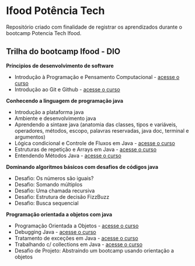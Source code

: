 # Ifood Potência Tech
Repositório criado com finalidade de registrar os aprendizados durante o bootcamp Potencia Tech Ifood.

## Trilha do bootcamp Ifood - DIO

**Príncipios de desenvolvimento de software**
- Introdução à Programação e Pensamento Computacional - [acesse o curso]()
- Introdução ao Git e Github - [acesse o curso]()

**Conhecendo a linguagem de programação java**
- Introdução a plataforma java
- Ambiente e desenvolvimento java
- Aprendendo a sintaxe java (anatomia das classes, tipos e variáveis, operadores, métodos, escopo, palavras reservadas, java doc, terminal e argumentos)
- Lógica condicional e Controle de Fluxos em Java - [acesse o curso](https://web.dio.me/course/logica-condicional-e-controle-de-fluxos-em-java/learning/b5616a08-8f2f-4da0-bf9c-0fe384be2b42)
- Estruturas de repetição e Arrays em Java - [acesse o curso](https://web.dio.me/course/estruturas-de-repeticao-e-arrays-em-java/learning/febaaad5-ea57-4389-a960-2907fa40041c)
- Entendendo Métodos Java - [acesse o curso](https://web.dio.me/course/entendendo-metodos-java/learning/1d32857c-8137-4b87-8a1c-474300f71648)

**Dominando algoritmos básicos com desafios de códigos java**
- Desafio: Os números são iguais?
- Desafio: Somando múltiplos
- Desafio: Uma chamada recursiva
- Desafio: Estrutura de decisão FizzBuzz
- Desafio: Busca sequencial

**Programação orientada a objetos com java**
- Programação Orientada a Objetos - [acesse o curso](https://web.dio.me/course/programacao-orientada-a-objetos/learning/ff0c41a5-8adc-496c-8ff7-7ae1f83ffa49)
- Debugging Java - [acesse o curso](https://web.dio.me/course/debugging-java/learning/97fc1d8d-4f01-4856-a1a2-85c6117ccc75)
- Tratamento de exceções em Java - [acesse o curso](https://web.dio.me/course/tratamento-de-excecoes-em-java/learning/8ab022fe-7c0e-41bc-95de-daedca653d7c)
- Trabalhando c/ collections em Java - [acesse o curso](https://web.dio.me/course/trabalhando-com-collections-java/learning/a34f3db6-de2b-44fa-a059-6ae7785695cc)
- Desafio de Projeto: Abstraindo um bootcamp usando orientação a objetos
